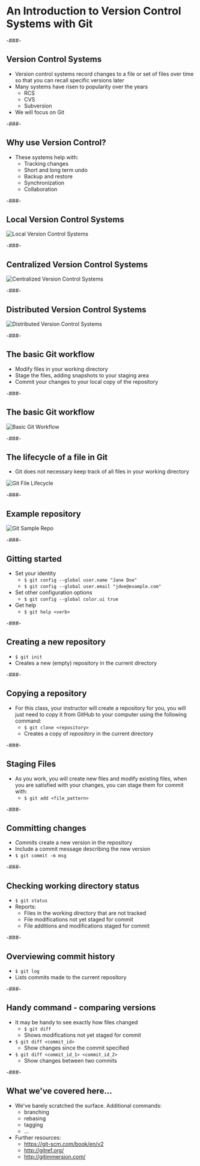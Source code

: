 # An Introduction to Version Control Systems with Git

<!-- .slide: class="section-title" data-background="lib/images/section-bkg.png" -->

-###-

##  Version Control Systems

* Version control systems record changes to a file or set of files over time so that you can recall specific versions later
* Many systems have risen to popularity over the years
    * RCS
    * CVS
    * Subversion
* We will focus on Git

-###-

##  Why use Version Control?

* These systems help with:
    * Tracking changes
    * Short and long term undo
    * Backup and restore
    * Synchronization
    * Collaboration

-###-

## Local Version Control Systems

![Local Version Control Systems](images/git/local-vcs.png)
<!-- .element: class="img_height" -->

-###-

## Centralized Version Control Systems

![Centralized Version Control Systems](images/git/central-vcs.png)
<!-- .element: class="img_height" -->

-###-

## Distributed Version Control Systems

![Distributed Version Control Systems](images/git/distributed-vcs.png)
<!-- .element: class="img_height" -->

-###-

## The basic Git workflow

* Modify files in your working directory
* Stage the files, adding snapshots to your staging area
* Commit your changes to your local copy of the repository

-###-

## The basic Git workflow

![Basic Git Workflow](images/git/workflow.png)
<!-- .element: class="img_height" -->

-###-

## The lifecycle of a file in Git

* Git does not necessary keep track of all files in your working directory

![Git File Lifecycle](images/git/lifecycle.png)
<!-- .element: class="img_height" -->

-###-

## Example repository

![Git Sample Repo](images/git/sample-repo.png)
<!-- .element: class="img_height" -->

-###-

## Gitting started

* Set your identity
    * `$ git config --global user.name "Jane Doe"`
    * `$ git config --global user.email "jdoe@example.com"`
* Set other configuration options
    * `$ git config --global color.ui true`
* Get help
    * `$ git help <verb>`

-###-

## Creating a new repository

* `$ git init`
* Creates a new (empty) repository in the current directory

-###-

## Copying a repository

* For this class, your instructor will create a repository for you, you will just need to copy it from GitHub to your computer using the following command:
    * `$ git clone <repository>`
    * Creates a copy of *repository* in the current directory

-###-

## Staging Files

* As you work, you will create new files and modify existing files, when you are satisfied with your changes, you can stage them for commit with:
    * `$ git add <file_pattern>`

-###-

## Committing changes

* *Commits* create a new version in the repository
* Include a commit message describing the new version
* `$ git commit -m msg`

-###-

## Checking working directory status

* `$ git status`
* Reports:
    * Files in the working directory that are not tracked
    * File modifications not yet staged for commit
    * File additions and modifications staged for commit

-###-

## Overviewing commit history

* `$ git log`
* Lists commits made to the current repository

-###-

## Handy command - comparing versions

* It may be handy to see exactly how files changed
    * `$ git diff`
    * Shows modifications not yet staged for commit
* `$ git diff <commit_id>`
    * Show changes since the commit specified
* `$ git diff <commit_id_1> <commit_id_2>`
    * Show changes between two commits

-###-

## What we've covered here...

* We've barely scratched the surface. Additional commands:
    * branching
    * rebasing
    * tagging
    * ...
* Further resources:
    * <https://git-scm.com/book/en/v2>
    * <http://gitref.org/>
    * <http://gitimmersion.com/>
